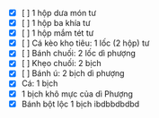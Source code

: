 

- [x] [ ] 1 hộp dưa món tư  
- [x] [ ] 1 hộp ba khía  tư 
- [x] [ ] 1 hộp mắm tét  tư 
- [x] [ ] Cá kèo kho tiêu: 1 lốc (2 hộp) tư 
- [x] [ ] Bánh chuối: 2 lốc  dì phượng 
- [x] [ ] Khẹo chuối: 2 bịch
- [x] [ ] Bánh ú: 2 bịch dì phượng 
- [x] Cá: 1 bịch 
- [x] 1 bịch khô mực của dì Phượng
- [x] Bánh bột lộc 1 bịch  ibdbbdbdbd